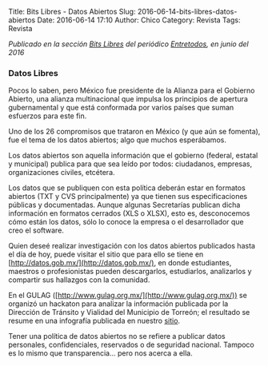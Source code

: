 Title: Bits Libres - Datos Abiertos
Slug: 2016-06-14-bits-libres-datos-abiertos
Date: 2016-06-14 17:10
Author: Chico
Category: Revista
Tags: Revista


_Publicado en la sección [Bits Libres](http://www.gulag.org.mx/revista/2016-05-10-Bits-Libres.html) del periódico [Entretodos](http://periodicoentretodos.com/), en junio del 2016_

<!-- break -->

### Datos Libres

Pocos lo saben, pero México fue presidente de la Alianza para el Gobierno Abierto, una alianza multinacional que impulsa los principios de apertura gubernamental y que está conformada por varios países que suman esfuerzos para este fin.

Uno de los 26 compromisos que trataron en México (y que aún se fomenta), fue el tema de los datos abiertos; algo que muchos esperábamos.

Los datos abiertos son aquella información que el gobierno (federal, estatal y municipal) publica para que sea leído por todos: ciudadanos, empresas, organizaciones civiles, etcétera.

Los datos que se publiquen con esta política deberán estar en formatos abiertos (TXT y CVS principalmente) ya que tienen sus especificaciones públicas y documentadas. Aunque algunas Secretarías publican dicha información en formatos cerrados (XLS o XLSX), esto es, desconocemos cómo están los datos, sólo lo conoce la empresa o el desarrollador que creo el software.

Quien deseé realizar investigación con los datos abiertos publicados hasta el día de hoy, puede visitar el sitio que para ello se tiene en [http://datos.gob.mx/](http://datos.gob.mx/), en donde estudiantes, maestros o profesionistas pueden descargarlos, estudiarlos, analizarlos y compartir sus hallazgos con la comunidad.

En el GULAG ([http://www.gulag.org.mx/](http://www.gulag.org.mx/)) se organizó un hackaton para analizar la información publicada por la Dirección de Tránsito y Vialidad del Municipio de Torreón; el resultado se resume en una infografía publicada en nuestro [sitio](http://www.gulag.org.mx/entradas/2016-03-21-primer-analisis-de-datos-abiertos-en-seguridad-vial.html).

Tener una política de datos abiertos no se refiere a publicar datos personales, confidenciales, reservados o de seguridad nacional. Tampoco es lo mismo que transparencia... pero nos acerca a ella.
